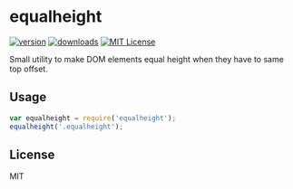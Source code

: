 # equalheight

[![version](https://img.shields.io/npm/v/equalheight.svg?style=flat-square)](http://npm.im/equalheight)
[![downloads](https://img.shields.io/npm/dm/equalheight.svg?style=flat-square)](http://npm-stat.com/charts.html?package=equalheight)
[![MIT License](https://img.shields.io/npm/l/equalheight.svg?style=flat-square)](http://opensource.org/licenses/MIT)

Small utility to make DOM elements equal height when they have to same top offset.

## Usage

```javascript
var equalheight = require('equalheight');
equalheight('.equalheight');
```

## License

MIT
